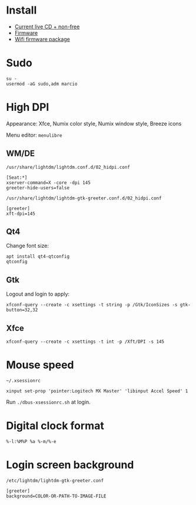 # Install

- [Current live CD + non-free](http://cdimage.debian.org/cdimage/unofficial/non-free/cd-including-firmware/current-live/amd64/iso-hybrid/)
- [Firmware](https://wiki.debian.org/Firmware)
- [Wifi firmware package](https://packages.debian.org/stretch/all/firmware-iwlwifi/download
)

# Sudo

    su -
    usermod -aG sudo,adm marcio

# High DPI

Appearance: Xfce, Numix color style, Numix window style, Breeze icons

Menu editor: `menulibre`

## WM/DE ##

`/usr/share/lightdm/lightdm.conf.d/02_hidpi.conf`

    [Seat:*]
    xserver-command=X -core -dpi 145
    greeter-hide-users=false

`/usr/share/lightdm/lightdm-gtk-greeter.conf.d/02_hidpi.conf`

    [greeter]
    xft-dpi=145

## Qt4 ##

Change font size:

    apt install qt4-qtconfig
    qtconfig

## Gtk ##

Logout and login to apply:

    xfconf-query --create -c xsettings -t string -p /Gtk/IconSizes -s gtk-button=32,32

## Xfce ##

    xfconf-query --create -c xsettings -t int -p /Xft/DPI -s 145

# Mouse speed

`~/.xsessionrc`

    xinput set-prop 'pointer:Logitech MX Master' 'libinput Accel Speed' 1

Run `./dbus-xsessionrc.sh` at login.

# Digital clock format

    %-l:%M%P %a %-m/%-e

# Login screen background

`/etc/lightdm/lightdm-gtk-greeter.conf`

    [greeter]
    background=COLOR-OR-PATH-TO-IMAGE-FILE
